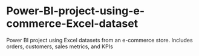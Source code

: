 # Power-BI-project-using-e-commerce-Excel-dataset
Power BI project using Excel datasets from an e-commerce store. Includes orders, customers, sales metrics, and KPIs
